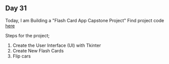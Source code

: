 ## Day 31

Today, I am Building a "Flash Card App Capstone Project"
Find project code [here](Day31/day31.py)

Steps for the project;

1. Create the User Interface (UI) with Tkinter
2. Create New Flash Cards
3. Flip cars
